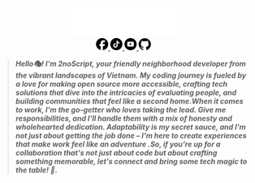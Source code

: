 <div align="center">
<img src='./image/alias.svg' width="200">
</div>

<div align="center" color="black">
<a href="https://www.facebook.com/profile.php?id=100024072759238">
<img src='image/facebook.svg' width="24">
</a>
<a href="https://www.tiktok.com/@2noscript"  >
<img src='image/tiktok.svg' width="24">
</a>
<a href="https://www.youtube.com/channel/UCBoON30jZ100O8m9DGUHWqQ"  >
<img src='image/youtube.svg' width="24">
</a>
<a href="https://github.com/2noScript"  >
<img src='image/github.svg' width="24">
</a>
</div>

> **<em>Hello🎭! I'm 2noScript, your friendly neighborhood developer from the vibrant landscapes of Vietnam. My coding journey is fueled by a love for making open source more accessible, crafting tech solutions that dive into the intricacies of evaluating people, and building communities that feel like a second home.When it comes to work, I'm the go-getter who loves taking the lead. Give me responsibilities, and I'll handle them with a mix of honesty and wholehearted dedication. Adaptability is my secret sauce, and I'm not just about getting the job done – I'm here to create experiences that make work feel like an adventure .So, if you're up for a collaboration that's not just about code but about crafting something memorable, let's connect and bring some tech magic to the table! 🚀.</em>**

<!-- <h2 align="left"><img src="https://media.giphy.com/media/cj87CxfRtrUifF3Ryk/giphy.gif" width="25px" height="20px"> GitHub Stats</h2>
<div align="center">
 <img width="98%" src="https://github-profile-summary-cards.vercel.app/api/cards/profile-details?username=2noScript&theme=dracula"/>
</div>

<div align="center">
            <img src="https://github-profile-summary-cards.vercel.app/api/cards/repos-per-language?username=2noScript&theme=dracula" width="24%"/>
            <img src="https://github-profile-summary-cards.vercel.app/api/cards/most-commit-language?username=2noScript&theme=dracula" width="24%"/>
            <img src="https://github-profile-summary-cards.vercel.app/api/cards/stats?username=2noScript&theme=dracula" width="24%"/>
            <img src="https://github-profile-summary-cards.vercel.app/api/cards/productive-time?username=2noScript&theme=dracula" width="24%"/>
</div> -->
